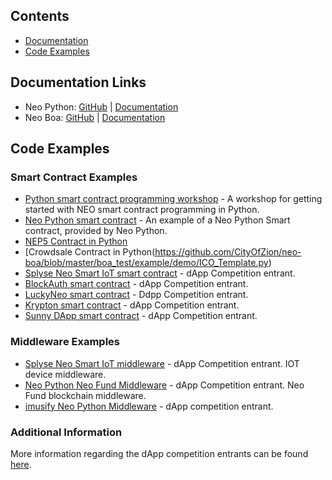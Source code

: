 <p align="center">

## Contents
- [Documentation](#documentation-links)
- [Code Examples](#code-examples)


## Documentation Links
- Neo Python: [GitHub](https://github.com/CityOfZion/neo-python/) | [Documentation](https://neo-python.readthedocs.io/en/latest/)
- Neo Boa: [GitHub](https://github.com/CityOfZion/neo-boa) | [Documentation](http://neo-boa.readthedocs.io/en/latest/)


## Code Examples

### Smart Contract Examples
- [Python smart contract programming workshop](https://github.com/CityOfZion/python-smart-contract-workshop) - A workshop for getting started with NEO smart contract programming in Python.
- [Neo Python smart contract](https://github.com/CityOfZion/neo-python/blob/master/examples/smart-contract.py) - An example of a Neo Python Smart contract, provided by Neo Python.
- [NEP5 Contract in Python](https://github.com/CityOfZion/neo-boa/blob/master/boa_test/example/demo/NEP5.py)
- [Crowdsale Contract in Python(https://github.com/CityOfZion/neo-boa/blob/master/boa_test/example/demo/ICO_Template.py)
- [Splyse Neo Smart IoT smart contract](https://github.com/Splyse/neo-smart-iot/blob/master/elcaro-contract.py) - dApp Competition entrant.
- [BlockAuth smart contract](https://github.com/CityOfZion/neo-python/blob/master/examples/smart-contract.py) - dApp Competition entrant.
- [LuckyNeo smart contract](https://github.com/mmoravec/luckyneo/blob/master/LuckyNeo.py) - Ddpp Competition entrant.
- [Krypton smart contract](https://github.com/MediaServe/KRYPTON/blob/master/contract/krypton.py) - dApp Competition entrant.
- [Sunny DApp smart contract](https://github.com/JorritvandenBerg/sunny-dapp/blob/master/smartcontract/sunny_dapp.py) - dApp Competition entrant.

### Middleware Examples
- [Splyse Neo Smart IoT middleware](https://github.com/Splyse/neo-smart-iot/blob/master/neo-pubsub.py) - dApp Competition entrant. IOT device middleware.
- [Neo Python Neo Fund Middleware](https://github.com/nickazg/neo-fund/blob/master/neo-fund-py/neo-fund-prompt.py) - dApp Competition entrant. Neo Fund blockchain middleware.
- [imusify Neo Python Middleware](https://github.com/imusify/blockchain-middleware/tree/imusify2/imusify) - dApp competition entrant.

### Additional Information
More information regarding the dApp competition entrants can be found [here](https://medium.com/proof-of-working/coz-first-dapps-competition-dapp-review-3a6b284afaef).

</p>
